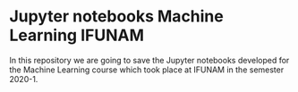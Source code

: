 # Jupyter notebooks Machine Learning IFUNAM
In this repository we are going to save the Jupyter notebooks developed for the Machine Learning course which took place at IFUNAM in the semester 2020-1.

